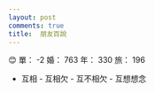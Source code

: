 ```yaml
---
layout: post
comments: true
title:  朋友百說
---
```


:blush: 單： -2 婚： 763 年： 330 旅： 196

 - 互相 - 互相欠 - 互不相欠 - 互想想念

